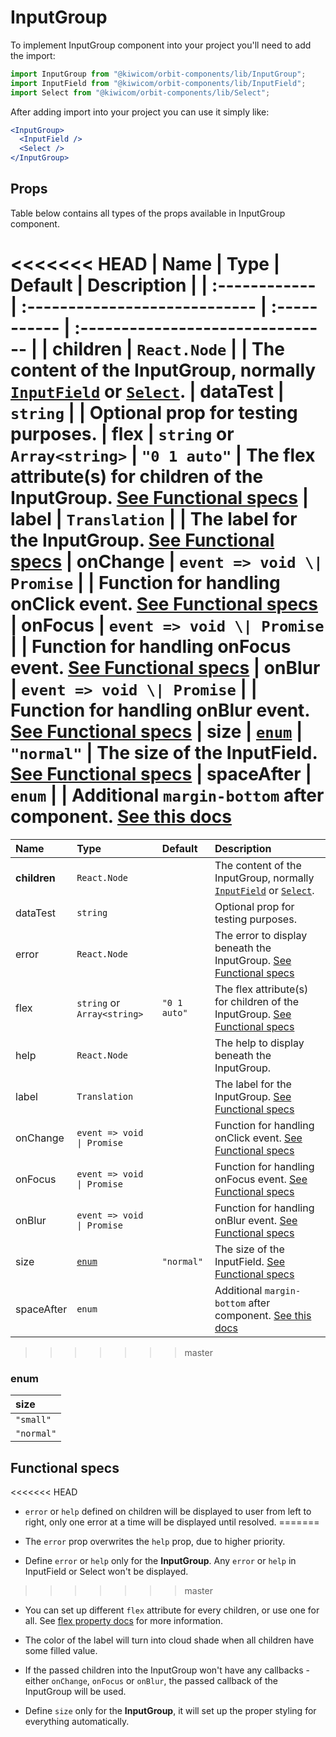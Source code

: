 # InputGroup

To implement InputGroup component into your project you'll need to add the import:

```jsx
import InputGroup from "@kiwicom/orbit-components/lib/InputGroup";
import InputField from "@kiwicom/orbit-components/lib/InputField";
import Select from "@kiwicom/orbit-components/lib/Select";
```

After adding import into your project you can use it simply like:

```jsx
<InputGroup>
  <InputField />
  <Select />
</InputGroup>
```

## Props

Table below contains all types of the props available in InputGroup component.

<<<<<<< HEAD
| Name          | Type                          | Default      | Description                      |
| :------------ | :---------------------------- | :----------- | :------------------------------- |
| **children**  | `React.Node`                  |              | The content of the InputGroup, normally [`InputField`](../InputField) or [`Select`](../Select).
| dataTest      | `string`                      |              | Optional prop for testing purposes.
| flex          | `string` or `Array<string>`   | `"0 1 auto"` | The flex attribute(s) for children of the InputGroup. [See Functional specs](#functional-specs)
| label         | `Translation`                 |              | The label for the InputGroup. [See Functional specs](#functional-specs)
| onChange      | `event => void \| Promise`    |              | Function for handling onClick event. [See Functional specs](#functional-specs)
| onFocus       | `event => void \| Promise`    |              | Function for handling onFocus event. [See Functional specs](#functional-specs)
| onBlur        | `event => void \| Promise`    |              | Function for handling onBlur event. [See Functional specs](#functional-specs)
| size          | [`enum`](#enum)               | `"normal"`   | The size of the InputField. [See Functional specs](#functional-specs)
| spaceAfter    | `enum`                        |              | Additional `margin-bottom` after component. [See this docs](https://github.com/kiwicom/orbit-components/tree/master/src/common/getSpacingToken)
=======
| Name         | Type                        | Default      | Description                                                                                                                                     |
| :----------- | :-------------------------- | :----------- | :---------------------------------------------------------------------------------------------------------------------------------------------- |
| **children** | `React.Node`                |              | The content of the InputGroup, normally [`InputField`](../InputField) or [`Select`](../Select).                                                 |
| dataTest     | `string`                    |              | Optional prop for testing purposes.                                                                                                             |
| error        | `React.Node`                |              | The error to display beneath the InputGroup. [See Functional specs](#functional-specs)                                                          |
| flex         | `string` or `Array<string>` | `"0 1 auto"` | The flex attribute(s) for children of the InputGroup. [See Functional specs](#functional-specs)                                                 |
| help         | `React.Node`                |              | The help to display beneath the InputGroup.                                                                                                     |
| label        | `Translation`               |              | The label for the InputGroup. [See Functional specs](#functional-specs)                                                                         |
| onChange     | `event => void \| Promise`  |              | Function for handling onClick event. [See Functional specs](#functional-specs)                                                                  |
| onFocus      | `event => void \| Promise`  |              | Function for handling onFocus event. [See Functional specs](#functional-specs)                                                                  |
| onBlur       | `event => void \| Promise`  |              | Function for handling onBlur event. [See Functional specs](#functional-specs)                                                                   |
| size         | [`enum`](#enum)             | `"normal"`   | The size of the InputField. [See Functional specs](#functional-specs)                                                                           |
| spaceAfter   | `enum`                      |              | Additional `margin-bottom` after component. [See this docs](https://github.com/kiwicom/orbit-components/tree/master/src/common/getSpacingToken) |
>>>>>>> master

### enum

| size       |
| :--------- |
| `"small"`  |
| `"normal"` |

## Functional specs
<<<<<<< HEAD
* `error` or `help` defined on children will be displayed to user from left to right, only one error at a time will be displayed until resolved.
=======

- The `error` prop overwrites the `help` prop, due to higher priority.

- Define `error` or `help` only for the **InputGroup**. Any `error` or `help` in InputField or Select won't be displayed.
>>>>>>> master

- You can set up different `flex` attribute for every children, or use one for all. See [flex property docs](https://www.w3schools.com/cssref/css3_pr_flex.asp) for more information.

- The color of the label will turn into cloud shade when all children have some filled value.

- If the passed children into the InputGroup won't have any callbacks - either `onChange`, `onFocus` or `onBlur`, the passed callback of the InputGroup will be used.

- Define `size` only for the **InputGroup**, it will set up the proper styling for everything automatically.
